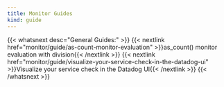 ```yaml
---
title: Monitor Guides
kind: guide
---
```


{{< whatsnext desc="General Guides:" >}}
    {{< nextlink href="monitor/guide/as-count-monitor-evaluation" >}}as_count() monitor evaluation with division{{< /nextlink >}}
    {{< nextlink href="monitor/guide/visualize-your-service-check-in-the-datadog-ui" >}}Visualize your service check in the Datadog UI{{< /nextlink >}}
{{< /whatsnext >}}

